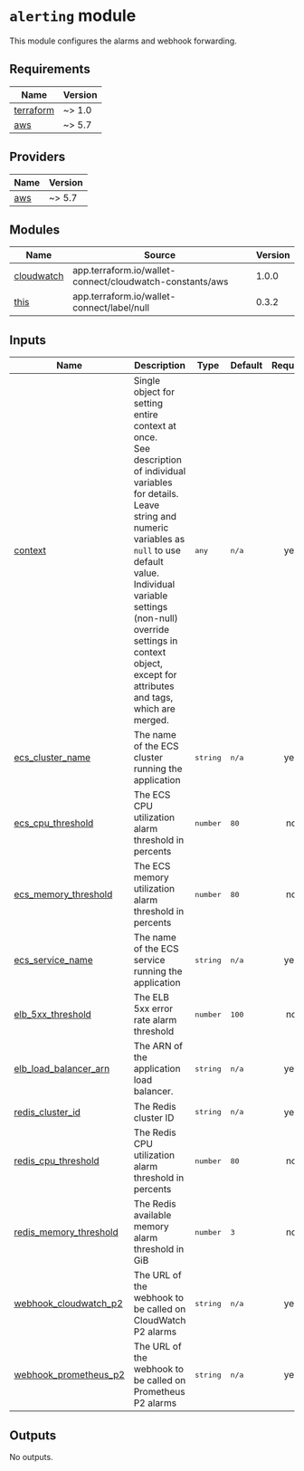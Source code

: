 # `alerting` module

This module configures the alarms and webhook forwarding.

<!-- BEGIN_TF_DOCS -->

## Requirements

| Name | Version |
|------|---------|
| <a name="requirement_terraform"></a> [terraform](#requirement\_terraform) | ~> 1.0 |
| <a name="requirement_aws"></a> [aws](#requirement\_aws) | ~> 5.7 |
## Providers

| Name | Version |
|------|---------|
| <a name="provider_aws"></a> [aws](#provider\_aws) | ~> 5.7 |
## Modules

| Name | Source | Version |
|------|--------|---------|
| <a name="module_cloudwatch"></a> [cloudwatch](#module\_cloudwatch) | app.terraform.io/wallet-connect/cloudwatch-constants/aws | 1.0.0 |
| <a name="module_this"></a> [this](#module\_this) | app.terraform.io/wallet-connect/label/null | 0.3.2 |

## Inputs
| Name | Description | Type | Default | Required |
|------|-------------|------|---------|:--------:|
| <a name="input_context"></a> [context](#input\_context) | Single object for setting entire context at once.<br>See description of individual variables for details.<br>Leave string and numeric variables as `null` to use default value.<br>Individual variable settings (non-null) override settings in context object,<br>except for attributes and tags, which are merged. |  <pre lang="json">any</pre> |  <pre lang="json">n/a</pre> |  yes |
| <a name="input_ecs_cluster_name"></a> [ecs\_cluster\_name](#input\_ecs\_cluster\_name) | The name of the ECS cluster running the application |  <pre lang="json">string</pre> |  <pre lang="json">n/a</pre> |  yes |
| <a name="input_ecs_cpu_threshold"></a> [ecs\_cpu\_threshold](#input\_ecs\_cpu\_threshold) | The ECS CPU utilization alarm threshold in percents |  <pre lang="json">number</pre> |  <pre lang="json">80</pre> |  no |
| <a name="input_ecs_memory_threshold"></a> [ecs\_memory\_threshold](#input\_ecs\_memory\_threshold) | The ECS memory utilization alarm threshold in percents |  <pre lang="json">number</pre> |  <pre lang="json">80</pre> |  no |
| <a name="input_ecs_service_name"></a> [ecs\_service\_name](#input\_ecs\_service\_name) | The name of the ECS service running the application |  <pre lang="json">string</pre> |  <pre lang="json">n/a</pre> |  yes |
| <a name="input_elb_5xx_threshold"></a> [elb\_5xx\_threshold](#input\_elb\_5xx\_threshold) | The ELB 5xx error rate alarm threshold |  <pre lang="json">number</pre> |  <pre lang="json">100</pre> |  no |
| <a name="input_elb_load_balancer_arn"></a> [elb\_load\_balancer\_arn](#input\_elb\_load\_balancer\_arn) | The ARN of the application load balancer. |  <pre lang="json">string</pre> |  <pre lang="json">n/a</pre> |  yes |
| <a name="input_redis_cluster_id"></a> [redis\_cluster\_id](#input\_redis\_cluster\_id) | The Redis cluster ID |  <pre lang="json">string</pre> |  <pre lang="json">n/a</pre> |  yes |
| <a name="input_redis_cpu_threshold"></a> [redis\_cpu\_threshold](#input\_redis\_cpu\_threshold) | The Redis CPU utilization alarm threshold in percents |  <pre lang="json">number</pre> |  <pre lang="json">80</pre> |  no |
| <a name="input_redis_memory_threshold"></a> [redis\_memory\_threshold](#input\_redis\_memory\_threshold) | The Redis available memory alarm threshold in GiB |  <pre lang="json">number</pre> |  <pre lang="json">3</pre> |  no |
| <a name="input_webhook_cloudwatch_p2"></a> [webhook\_cloudwatch\_p2](#input\_webhook\_cloudwatch\_p2) | The URL of the webhook to be called on CloudWatch P2 alarms |  <pre lang="json">string</pre> |  <pre lang="json">n/a</pre> |  yes |
| <a name="input_webhook_prometheus_p2"></a> [webhook\_prometheus\_p2](#input\_webhook\_prometheus\_p2) | The URL of the webhook to be called on Prometheus P2 alarms |  <pre lang="json">string</pre> |  <pre lang="json">n/a</pre> |  yes |
## Outputs

No outputs.


<!-- END_TF_DOCS -->
